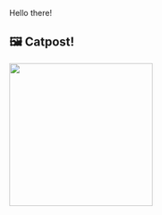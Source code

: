 Hello there!



## 🖼️ Catpost!

<sub>
    <img src="https://cdn2.thecatapi.com/images/6sm.jpg" height="256">
</sub>


